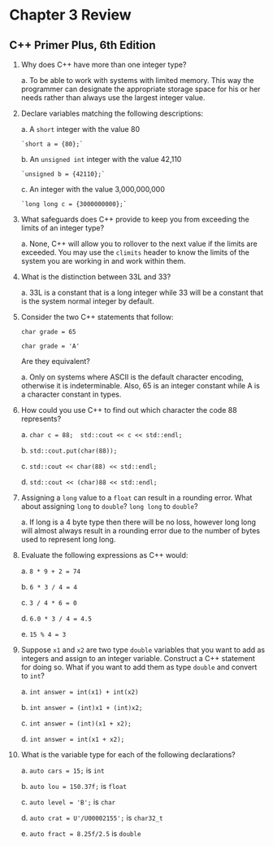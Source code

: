 # Chapter 3 Review
## C++ Primer Plus, 6th Edition

1. Why does C++ have more than one integer type?

    a. To be able to work with systems with limited memory. This way the programmer can designate the appropriate
       storage space for his or her needs rather than always use the largest integer value.

2. Declare variables matching the following descriptions:

    a. A `short` integer with the value 80

       `short a = {80};`

    b. An `unsigned int` integer with the value 42,110

       `unsigned b = {42110};`

    c. An integer with the value 3,000,000,000

       `long long c = {3000000000};`

3. What safeguards does C++ provide to keep you from exceeding the limits of an integer type?

    a. None, C++ will allow you to rollover to the next value if the limits are exceeded. You may use the `climits`
       header to know the limits of the system you are working in and work within them.

4. What is the distinction between 33L and 33?

    a. 33L is a constant that is a long integer while 33 will be a constant that is the system normal integer by
       default.

5. Consider the two C++ statements that follow:

   `char grade = 65`

   `char grade = 'A'`

   Are they equivalent?

    a. Only on systems where ASCII is the default character encoding, otherwise it is indeterminable. Also, 65 is an
       integer constant while A is a character constant in types.

6. How could you use C++ to find out which character the code 88 represents?

    a. `char c = 88;  std::cout << c << std::endl;`

    b. `std::cout.put(char(88));`

    c. `std::cout << char(88) << std::endl;`

    d. `std::cout << (char)88 << std::endl;`

7. Assigning a `long` value to a `float` can result in a rounding error. What about assigning `long` to `double`?
   `long long` to `double`?

    a. If long is a 4 byte type then there will be no loss, however long long will almost always result in a rounding
       error due to the number of bytes used to represent long long.

8. Evaluate the following expressions as C++ would:

    a. `8 * 9 + 2 = 74` 

    b. `6 * 3 / 4 = 4`

    c. `3 / 4 * 6 = 0`

    d. `6.0 * 3 / 4 = 4.5`

    e. `15 % 4 = 3`

9. Suppose `x1` and `x2` are two type `double` variables that you want to add as integers and assign to an integer
   variable. Construct a C++ statement for doing so. What if you want to add them as type `double` and convert to `int`?

    a. `int answer = int(x1) + int(x2)`

    b. `int answer = (int)x1 + (int)x2;`

    c. `int answer = (int)(x1 + x2);`

    d. `int answer = int(x1 + x2);`

10. What is the variable type for each of the following declarations?

    a. `auto cars = 15;` is `int`

    b. `auto lou = 150.37f;` is `float`

    c. `auto level = 'B';` is `char`

    d. `auto crat = U'/U00002155';` is `char32_t`

    e. `auto fract = 8.25f/2.5` is `double`
